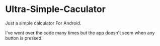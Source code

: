 Ultra-Simple-Caculator
======================

Just a simple calculator For Android.

I've went over the code many times but the app doesn't seem when any button is pressed.
